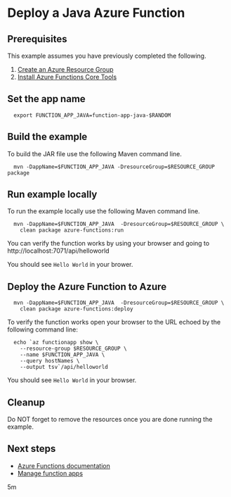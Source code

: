 
# Deploy a Java Azure Function

## Prerequisites

This example assumes you have previously completed the following.

1. [Create an Azure Resource Group](../../group/create/)
1. [Install Azure Functions Core Tools](https://docs.microsoft.com/azure/azure-functions/functions-run-local#install-the-azure-functions-core-tools)

## Set the app name

```shell
  export FUNCTION_APP_JAVA=function-app-java-$RANDOM
```

## Build the example

To build the JAR file use the following Maven command line.

```shell
  mvn -DappName=$FUNCTION_APP_JAVA -DresourceGroup=$RESOURCE_GROUP package
```

## Run example locally

To run the example locally use the following Maven command line.

```shell
  mvn -DappName=$FUNCTION_APP_JAVA  -DresourceGroup=$RESOURCE_GROUP \
    clean package azure-functions:run
```

You can verify the function works by using your browser and going to 
http://localhost:7071/api/helloworld

You should see `Hello World` in your brower.

## Deploy the Azure Function to Azure

```shell
  mvn -DappName=$FUNCTION_APP_JAVA  -DresourceGroup=$RESOURCE_GROUP \
    clean package azure-functions:deploy
```

To verify the function works open your browser to the URL echoed by the 
following command line:

```shell
  echo `az functionapp show \
    --resource-group $RESOURCE_GROUP \
    --name $FUNCTION_APP_JAVA \
    --query hostNames \
    --output tsv`/api/helloworld
```

You should see `Hello World` in your browser.

## Cleanup

Do NOT forget to remove the resources once you are done running the example.

## Next steps

* [Azure Functions documentation](https://docs.microsoft.com/en-us/azure/azure-functions/)
* [Manage function apps](https://docs.microsoft.com/cli/azure/functionapp)

5m
